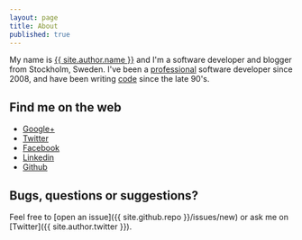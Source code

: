 ```yaml
---
layout: page
title: About
published: true
---
```


My name is <a href="{{ site.author.google }}?rel=me" rel="me" target="_blank">{{ site.author.name }}</a> and I'm a software developer and blogger from Stockholm, Sweden. I've been a <a href="{{ site.author.linkedin }}" rel="me" target="_blank">professional</a> software developer since 2008, and have been writing <a href="{{ site.author.github }}" rel="me" target="_blank">code</a> since the late 90's.

## Find me on the web
* <a href="{{ site.author.google }}?rel=me" rel="me" target="_blank">Google+</a>
* <a href="{{ site.author.twitter }}" rel="me" target="_blank">Twitter</a>
* <a href="{{ site.author.facebook }}" rel="me" target="_blank">Facebook</a>
* <a href="{{ site.author.linkedin }}" rel="me" target="_blank">Linkedin</a>
* <a href="{{ site.author.github }}" rel="me" target="_blank">Github</a>

## Bugs, questions or suggestions?
Feel free to [open an issue]({{ site.github.repo }}/issues/new) or ask me on [Twitter]({{ site.author.twitter }}).

